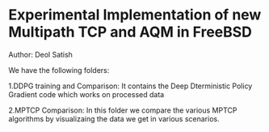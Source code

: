 # Experimental Implementation of new Multipath TCP and AQM in FreeBSD
Author: Deol Satish

We have the following folders:

1.DDPG training and Comparison: It contains the Deep Dterministic Policy Gradient code which works on processed data

2.MPTCP Comparison: In this folder we compare the various MPTCP algorithms by visualizaing the data we get in various scenarios.
